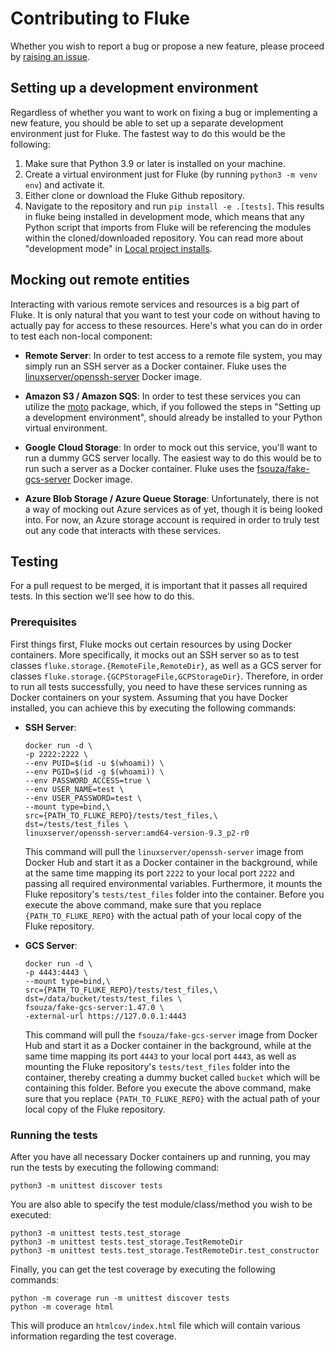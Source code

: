 
Contributing to Fluke
============================

Whether you wish to report a bug or propose a new feature,
please proceed by [raising an issue][raise-issue].

Setting up a development environment
-------------------------------------
Regardless of whether you want to work on fixing a bug or implementing a new feature,
you should be able to set up a separate development environment just for Fluke. The
fastest way to do this would be the following:

1. Make sure that Python 3.9 or later is installed on your machine.
2. Create a virtual environment just for Fluke (by running ``python3 -m venv env``) and activate it.
3. Either clone or download the Fluke Github repository.
4. Navigate to the repository and run ``pip install -e .[tests]``.
   This results in fluke being installed in development mode,
   which means that any Python script that imports from Fluke
   will be referencing the modules within the cloned/downloaded
   repository. You can read more about "development mode" in
   [Local project installs](https://pip.pypa.io/en/stable/topics/local-project-installs/).


Mocking out remote entities
-------------------------------------

Interacting with various remote services and resources is a big part
of Fluke. It is only natural that you want to test your code on without
having to actually pay for access to these resources. Here's what
you can do in order to test each non-local component:

- **Remote Server**: In order to test access to a remote file system,
  you may simply run an SSH server as a Docker container. Fluke uses
  the [linuxserver/openssh-server](https://hub.docker.com/r/linuxserver/openssh-server)
  Docker image.

- **Amazon S3 / Amazon SQS**: In order to test these services you can utilize
  the [moto](https://pypi.org/project/moto/) package, which, if you followed
  the steps in "Setting up a development environment", should already be
  installed to your Python virtual environment.

- **Google Cloud Storage**: In order to mock out this service, you'll
  want to run a dummy GCS server locally. The easiest way to do this
  would be to run such a server as a Docker container. Fluke uses the
  [fsouza/fake-gcs-server](https://hub.docker.com/r/fsouza/fake-gcs-server)
  Docker image.

- **Azure Blob Storage / Azure Queue Storage**: Unfortunately, there is not a way
  of mocking out Azure services as of yet, though it is being looked into.
  For now, an Azure storage account is required in order to truly test out
  any code that interacts with these services.

Testing
-------------------------------------
For a pull request to be merged, it is important that it passes all required
tests. In this section we'll see how to do this.

### Prerequisites

First things first, Fluke mocks out certain resources by using Docker
containers. More specifically, it mocks out an SSH server so as to test
classes ``fluke.storage.{RemoteFile,RemoteDir}``, as well as a GCS server
for classes ``fluke.storage.{GCPStorageFile,GCPStorageDir}``. Therefore,
in order to run all tests successfully, you need to have these services
running as Docker containers on your system. Assuming that you have Docker
installed, you can achieve this by executing the following commands:

- **SSH Server**:
  ```
  docker run -d \
  -p 2222:2222 \
  --env PUID=$(id -u $(whoami)) \
  --env PGID=$(id -g $(whoami)) \
  --env PASSWORD_ACCESS=true \
  --env USER_NAME=test \
  --env USER_PASSWORD=test \
  --mount type=bind,\
  src={PATH_TO_FLUKE_REPO}/tests/test_files,\
  dst=/tests/test_files \
  linuxserver/openssh-server:amd64-version-9.3_p2-r0
  ``````
  This command will pull the ``linuxserver/openssh-server`` image from Docker Hub
  and start it as a Docker container in the background, while at the same time
  mapping its port `2222` to your local port `2222` and passing all required
  environmental variables. Furthermore, it mounts the Fluke repository's ``tests/test_files``
  folder into the container. Before you execute the above command, make sure that you replace
  ``{PATH_TO_FLUKE_REPO}`` with the actual path of your local copy of the Fluke repository.

- **GCS Server**:
  ```
  docker run -d \
  -p 4443:4443 \
  --mount type=bind,\
  src={PATH_TO_FLUKE_REPO}/tests/test_files,\
  dst=/data/bucket/tests/test_files \
  fsouza/fake-gcs-server:1.47.0 \
  -external-url https://127.0.0.1:4443
  ``````
  This command will pull the ``fsouza/fake-gcs-server`` image from Docker Hub
  and start it as a Docker container in the background, while at the same time
  mapping its port `4443` to your local port `4443`, as well as mounting the
  Fluke repository's ``tests/test_files`` folder into the container, thereby
  creating a dummy bucket called ``bucket`` which will be containing this folder.
  Before you execute the above command, make sure that you replace ``{PATH_TO_FLUKE_REPO}``
  with the actual path of your local copy of the Fluke repository.


### Running the tests

After you have all necessary Docker containers up and running,
you may run the tests by executing the following command:
```
python3 -m unittest discover tests
```
You are also able to specify the test module/class/method
you wish to be executed:
```
python3 -m unittest tests.test_storage
python3 -m unittest tests.test_storage.TestRemoteDir
python3 -m unittest tests.test_storage.TestRemoteDir.test_constructor
```
Finally, you can get the test coverage by executing the following commands:
```
python -m coverage run -m unittest discover tests
python -m coverage html
```
This will produce an ``htmlcov/index.html`` file which will contain
various information regarding the test coverage.

<!-- MARKDOWN LINKS & IMAGES -->
[raise-issue]: https://github.com/manoss96/fluke/issues/new